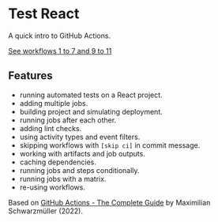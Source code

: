 # Test React

A quick intro to GitHub Actions.

[See workflows 1 to 7 and 9 to 11](../../.github/workflows)

## Features

- running automated tests on a React project.
- adding multiple jobs.
- building project and simulating deployment.
- running jobs after each other.
- adding lint checks.
- using activity types and event filters.
- skipping workflows with `[skip ci]` in commit message.
- working with artifacts and job outputs.
- caching dependencies.
- running jobs and steps conditionally.
- running jobs with a matrix.
- re-using workflows.

Based on [GitHub Actions - The Complete Guide](https://www.udemy.com/course/github-actions-the-complete-guide/) by Maximilian Schwarzmüller (2022).
